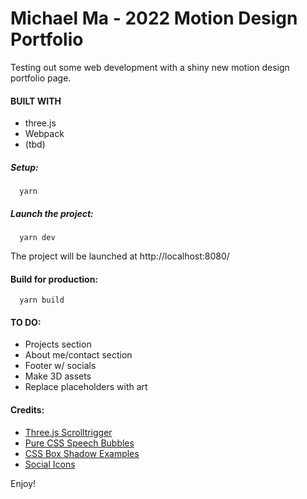 # Michael Ma - 2022 Motion Design Portfolio

Testing out some web development with a shiny new motion design portfolio page.

#### BUILT WITH

* three.js
* Webpack
* (tbd)

##### Setup:
```shell
  yarn
```

##### Launch the project:
```shell
  yarn dev
```

The project will be launched at http://localhost:8080/

#### Build for production:
```shell
  yarn build
```

#### TO DO:
* Projects section
* About me/contact section
* Footer w/ socials
* Make 3D assets
* Replace placeholders with art

#### Credits:
* [Three.js Scrolltrigger](https://github.com/mohnishlandge/threejs-template-gsap-scrolltrigger)
* [Pure CSS Speech Bubbles](https://nicolasgallagher.com/pure-css-speech-bubbles/demo/)
* [CSS Box Shadow Examples](https://getcssscan.com/css-box-shadow-examples)
* [Social Icons](https://simpleicons.org/)

Enjoy!
